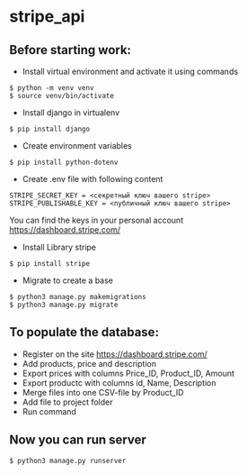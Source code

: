 # stripe_api
## Before starting work:
- Install virtual environment and activate it using commands
```
$ python -m venv venv
$ source venv/bin/activate
```
- Install django in virtualenv
```
$ pip install django
```
- Create environment variables
```
$ pip install python-dotenv
```
- Create .env file with following content
```
STRIPE_SECRET_KEY = <секретный ключ вашего stripe>
STRIPE_PUBLISHABLE_KEY = <публичный ключ вашего stripe>
```
You can find the keys in your personal account https://dashboard.stripe.com/
- Install Library stripe
```
$ pip install stripe
```
- Migrate to create a base
```
$ python3 manage.py makemigrations
$ python3 manage.py migrate
```

## To populate the database:
- Register on the site https://dashboard.stripe.com/
- Add products, price and description
- Export prices with columns Price_ID, Product_ID, Amount
- Export productc with columns id, Name, Description
- Merge files into one CSV-file by Product_ID
- Add file to project folder
- Run command 

## Now you can run server
```
$ python3 manage.py runserver 
```

